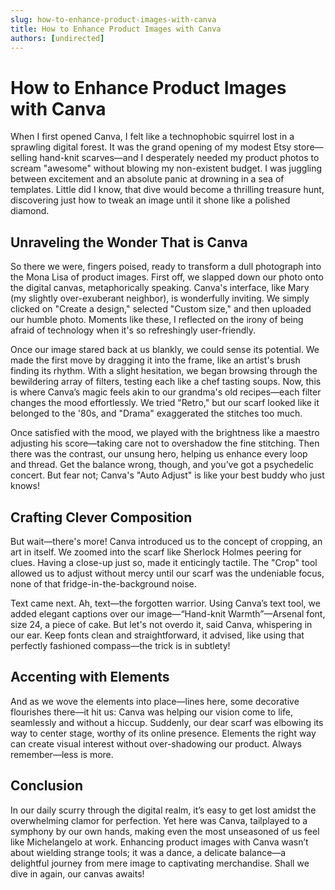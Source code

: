 ```yaml
---
slug: how-to-enhance-product-images-with-canva
title: How to Enhance Product Images with Canva
authors: [undirected]
---
```


# How to Enhance Product Images with Canva

When I first opened Canva, I felt like a technophobic squirrel lost in a sprawling digital forest. It was the grand opening of my modest Etsy store—selling hand-knit scarves—and I desperately needed my product photos to scream "awesome" without blowing my non-existent budget. I was juggling between excitement and an absolute panic at drowning in a sea of templates. Little did I know, that dive would become a thrilling treasure hunt, discovering just how to tweak an image until it shone like a polished diamond.

## Unraveling the Wonder That is Canva

So there we were, fingers poised, ready to transform a dull photograph into the Mona Lisa of product images. First off, we slapped down our photo onto the digital canvas, metaphorically speaking. Canva's interface, like Mary (my slightly over-exuberant neighbor), is wonderfully inviting. We simply clicked on "Create a design," selected "Custom size," and then uploaded our humble photo. Moments like these, I reflected on the irony of being afraid of technology when it's so refreshingly user-friendly.

Once our image stared back at us blankly, we could sense its potential. We made the first move by dragging it into the frame, like an artist's brush finding its rhythm. With a slight hesitation, we began browsing through the bewildering array of filters, testing each like a chef tasting soups. Now, this is where Canva’s magic feels akin to our grandma's old recipes—each filter changes the mood effortlessly. We tried "Retro," but our scarf looked like it belonged to the '80s, and "Drama" exaggerated the stitches too much.

Once satisfied with the mood, we played with the brightness like a maestro adjusting his score—taking care not to overshadow the fine stitching. Then there was the contrast, our unsung hero, helping us enhance every loop and thread. Get the balance wrong, though, and you’ve got a psychedelic concert. But fear not; Canva's "Auto Adjust" is like your best buddy who just knows!

## Crafting Clever Composition

But wait—there's more! Canva introduced us to the concept of cropping, an art in itself. We zoomed into the scarf like Sherlock Holmes peering for clues. Having a close-up just so, made it enticingly tactile. The "Crop" tool allowed us to adjust without mercy until our scarf was the undeniable focus, none of that fridge-in-the-background noise.

Text came next. Ah, text—the forgotten warrior. Using Canva’s text tool, we added elegant captions over our image—“Hand-knit Warmth”—Arsenal font, size 24, a piece of cake. But let's not overdo it, said Canva, whispering in our ear. Keep fonts clean and straightforward, it advised, like using that perfectly fashioned compass—the trick is in subtlety!

## Accenting with Elements

And as we wove the elements into place—lines here, some decorative flourishes there—it hit us: Canva was helping our vision come to life, seamlessly and without a hiccup. Suddenly, our dear scarf was elbowing its way to center stage, worthy of its online presence. Elements the right way can create visual interest without over-shadowing our product. Always remember—less is more.

## Conclusion

In our daily scurry through the digital realm, it’s easy to get lost amidst the overwhelming clamor for perfection. Yet here was Canva, tailplayed to a symphony by our own hands, making even the most unseasoned of us feel like Michelangelo at work. Enhancing product images with Canva wasn’t about wielding strange tools; it was a dance, a delicate balance—a delightful journey from mere image to captivating merchandise. Shall we dive in again, our canvas awaits!